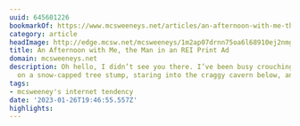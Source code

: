 ```yaml
---
uuid: 645601226
bookmarkOf: https://www.mcsweeneys.net/articles/an-afternoon-with-me-the-man-in-an-rei-print-ad
category: article
headImage: http://edge.mcsw.net/mcsweeneys/1m2ap07drnn75oa6l68910ej2nmg
title: An Afternoon with Me, the Man in an REI Print Ad
domain: mcsweeneys.net
description: Oh hello, I didn’t see you there. I’ve been busy crouching here perilously
  on a snow-capped tree stump, staring into the craggy cavern below, and t...
tags:
- mcsweeney's internet tendency
date: '2023-01-26T19:46:55.557Z'
highlights: 
---
```



